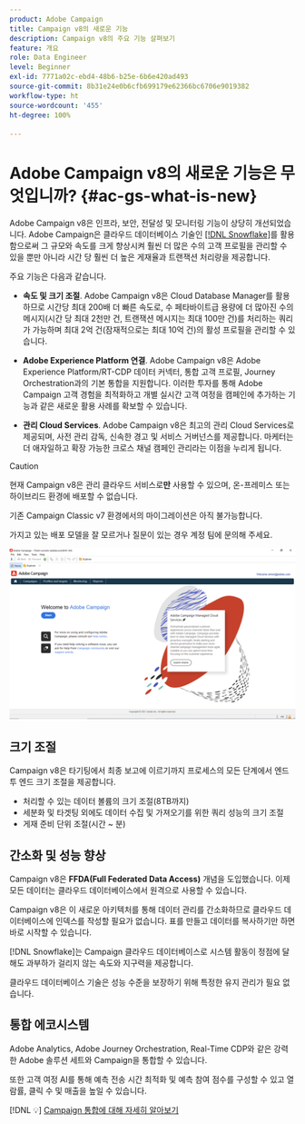 ```yaml
---
product: Adobe Campaign
title: Campaign v8의 새로운 기능
description: Campaign v8의 주요 기능 살펴보기
feature: 개요
role: Data Engineer
level: Beginner
exl-id: 7771a02c-ebd4-48b6-b25e-6b6e420ad493
source-git-commit: 8b31e24e0b6cfb699179e62366bc6706e9019382
workflow-type: ht
source-wordcount: '455'
ht-degree: 100%

---
```


# Adobe Campaign v8의 새로운 기능은 무엇입니까? {#ac-gs-what-is-new}

Adobe Campaign v8은 인프라, 보안, 전달성 및 모니터링 기능이 상당히 개선되었습니다. Adobe Campaign은 클라우드 데이터베이스 기술인 [[!DNL Snowflake]](https://www.snowflake.com/)를 활용함으로써 그 규모와 속도를 크게 향상시켜 훨씬 더 많은 수의 고객 프로필을 관리할 수 있을 뿐만 아니라 시간 당 훨씬 더 높은 게재율과 트랜잭션 처리량을 제공합니다.

주요 기능은 다음과 같습니다.

* **속도 및 크기 조절**. Adobe Campaign v8은 Cloud Database Manager를 활용하므로 시간당 최대 200배 더 빠른 속도로, 수 페타바이트급 용량에 더 많아진 수의 메시지(시간 당 최대 2천만 건, 트랜잭션 메시지는 최대 100만 건)를 처리하는 쿼리가 가능하며 최대 2억 건(잠재적으로는 최대 10억 건)의 활성 프로필을 관리할 수 있습니다.

* **Adobe Experience Platform 연결**. Adobe Campaign v8은 Adobe Experience Platform/RT-CDP 데이터 커넥터, 통합 고객 프로필, Journey Orchestration과의 기본 통합을 지원합니다. 이러한 투자를 통해 Adobe Campaign 고객 경험을 최적화하고 개별 실시간 고객 여정을 캠페인에 추가하는 기능과 같은 새로운 활용 사례를 확보할 수 있습니다.

* **관리 Cloud Services**. Adobe Campaign v8은 최고의 관리 Cloud Services로 제공되며, 사전 관리 감독, 신속한 경고 및 서비스 거버넌스를 제공합니다. 마케터는 더 애자일하고 확장 가능한 크로스 채널 캠페인 관리라는 이점을 누리게 됩니다.

>[!CAUTION]
>
>현재 Campaign v8은 관리 클라우드 서비스로&#x200B;**만** 사용할 수 있으며, 온-프레미스 또는 하이브리드 환경에 배포할 수 없습니다.
>
>기존 Campaign Classic v7 환경에서의 마이그레이션은 아직 불가능합니다.
>
>가지고 있는 배포 모델을 잘 모르거나 질문이 있는 경우 계정 팀에 문의해 주세요.

![](assets/home-page.png)

## 크기 조절

Campaign v8은 타기팅에서 최종 보고에 이르기까지 프로세스의 모든 단계에서 엔드 투 엔드 크기 조절을 제공합니다.

* 처리할 수 있는 데이터 볼륨의 크기 조절(8TB까지)
* 세분화 및 타겟팅 외에도 데이터 수집 및 가져오기를 위한 쿼리 성능의 크기 조절
* 게재 준비 단위 조절(시간 ~ 분)

## 간소화 및 성능 향상

Campaign v8은 **FFDA(Full Federated Data Access)** 개념을 도입했습니다. 이제 모든 데이터는 클라우드 데이터베이스에서 원격으로 사용할 수 있습니다.

Campaign v8은 이 새로운 아키텍처를 통해 데이터 관리를 간소화하므로 클라우드 데이터베이스에 인덱스를 작성할 필요가 없습니다. 표를 만들고 데이터를 복사하기만 하면 바로 시작할 수 있습니다.

[!DNL Snowflake]는 Campaign 클라우드 데이터베이스로 시스템 활동이 정점에 달해도 과부하가 걸리지 않는 속도와 지구력을 제공합니다.

클라우드 데이터베이스 기술은 성능 수준을 보장하기 위해 특정한 유지 관리가 필요 없습니다.

## 통합 에코시스템

Adobe Analytics, Adobe Journey Orchestration, Real-Time CDP와 같은 강력한 Adobe 솔루션 세트와 Campaign을 통합할 수 있습니다. 

또한 고객 여정 AI를 통해 예측 전송 시간 최적화 및 예측 참여 점수를 구성할 수 있고 열람률, 클릭 수 및 매출을 높일 수 있습니다.

[!DNL :bulb:] [Campaign 통합에 대해 자세히 알아보기](../connect/integration.md)

